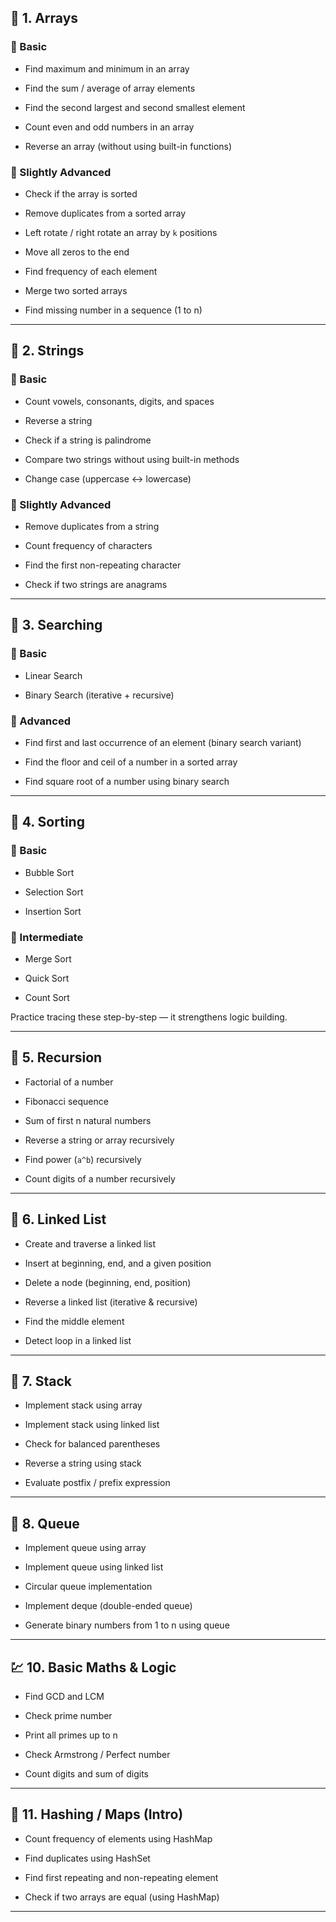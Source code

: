 

## 🧮 1. **Arrays**

### 🔹 Basic

- Find maximum and minimum in an array
    
- Find the sum / average of array elements
    
- Find the second largest and second smallest element
    
- Count even and odd numbers in an array
    
- Reverse an array (without using built-in functions)
    

### 🔹 Slightly Advanced

- Check if the array is sorted
    
- Remove duplicates from a sorted array
    
- Left rotate / right rotate an array by `k` positions
    
- Move all zeros to the end
    
- Find frequency of each element
    
- Merge two sorted arrays
    
- Find missing number in a sequence (1 to n)

    

---

## 🧵 2. **Strings**

### 🔹 Basic

- Count vowels, consonants, digits, and spaces
    
- Reverse a string
    
- Check if a string is palindrome
    
- Compare two strings without using built-in methods
    
- Change case (uppercase ↔ lowercase)
    

### 🔹 Slightly Advanced

- Remove duplicates from a string
    
- Count frequency of characters
    
- Find the first non-repeating character
    
- Check if two strings are anagrams
    

---

## 🔢 3. **Searching**

### 🔹 Basic

- Linear Search
    
- Binary Search (iterative + recursive)
    

### 🔹 Advanced

- Find first and last occurrence of an element (binary search variant)
    
- Find the floor and ceil of a number in a sorted array
    
- Find square root of a number using binary search
    

---

## 🔄 4. **Sorting**

### 🔹 Basic

- Bubble Sort
    
- Selection Sort
    
- Insertion Sort
    

### 🔹 Intermediate

- Merge Sort
    
- Quick Sort
    
- Count Sort
    

Practice tracing these step-by-step — it strengthens logic building.

---

## 🧠 5. **Recursion**

- Factorial of a number
    
- Fibonacci sequence
    
- Sum of first n natural numbers
    
- Reverse a string or array recursively
    
- Find power (`a^b`) recursively
    
- Count digits of a number recursively
    

---

## 🔗 6. **Linked List**

- Create and traverse a linked list
    
- Insert at beginning, end, and a given position
    
- Delete a node (beginning, end, position)
    
- Reverse a linked list (iterative & recursive)
    
- Find the middle element
    
- Detect loop in a linked list
    

---

## 🥞 7. **Stack**

- Implement stack using array
    
- Implement stack using linked list
    
- Check for balanced parentheses
    
- Reverse a string using stack
    
- Evaluate postfix / prefix expression
    

---

## 🧾 8. **Queue**

- Implement queue using array
    
- Implement queue using linked list
    
- Circular queue implementation
    
- Implement deque (double-ended queue)
    
- Generate binary numbers from 1 to n using queue
    

---

## 💹 10. **Basic Maths & Logic**

- Find GCD and LCM
    
- Check prime number
    
- Print all primes up to n
    
- Check Armstrong / Perfect number
    
- Count digits and sum of digits
    

---

## 🎯 11. **Hashing / Maps (Intro)**

- Count frequency of elements using HashMap
    
- Find duplicates using HashSet
    
- Find first repeating and non-repeating element
    
- Check if two arrays are equal (using HashMap)
    

---

